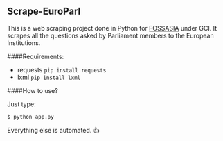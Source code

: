 Scrape-EuroParl
---------------

This is a web scraping project done in Python for [FOSSASIA](http://fossasia.org) under GCI. It scrapes all the questions asked by Parliament members to the European Institutions.

####Requirements:

- requests `pip install requests`
- lxml `pip install lxml`

####How to use?

Just type:

```
$ python app.py
```

Everything else is automated. :+1: